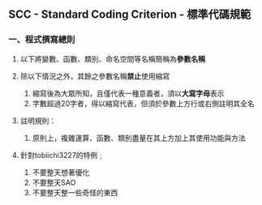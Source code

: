 ## SCC - Standard Coding Criterion - 標準代碼規範

### 一、程式撰寫總則

1. 以下將變數、函數、類別、命名空間等名稱簡稱為**參數名稱**

2. 除以下情況之外，其餘之參數名稱**禁止**使用縮寫
	1. 縮寫後為大眾所知，且僅代表一種意義者，須以**大寫字母**表示
	2. 字數超過20字者，得以縮寫代表，但須於參數上方行或右側註明其全名

3. 註明規則：
	1. 原則上，複雜運算、函數、類別盡量在其上方加上其使用功能與方法

4. 針對tobiichi3227的特例﹔
	1. 不要整天想著優化
	2. 不要整天SAO
	3. 不要整天整一些奇怪的東西
